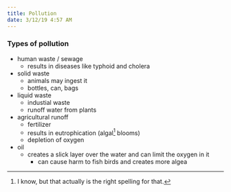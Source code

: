 ```yaml
---
title: Pollution
date: 3/12/19 4:57 AM
---
```

[^1]: I know, but that actually is the right spelling for that.
### Types of pollution
- human waste / sewage
	- results in diseases like typhoid and cholera
- solid waste
	- animals may ingest it
	- bottles, can, bags
- liquid waste
	- industial waste
	- runoff water from plants
- agricultural runoff
	- fertilizer
	- results in eutrophication (algal[^1] blooms)
	- depletion of oxygen
- oil
	- creates a slick layer over the water and can limit the oxygen in it
		- can cause harm to fish birds and creates more algea
